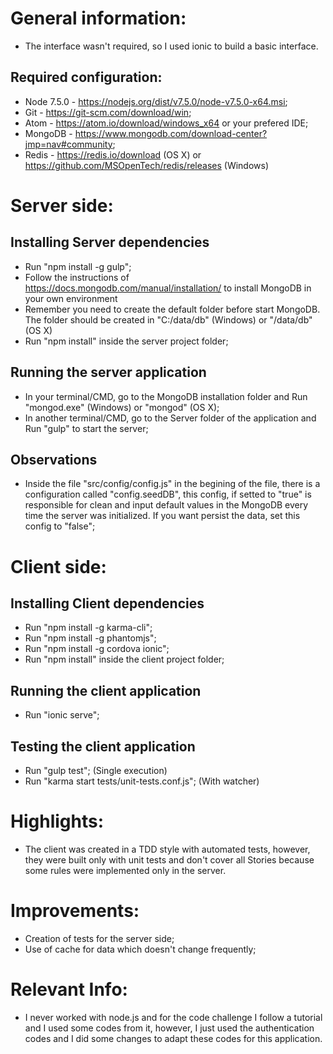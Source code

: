 # General information: #

* The interface wasn't required, so I used ionic to build a basic interface.

## Required configuration: ##

* Node 7.5.0 - https://nodejs.org/dist/v7.5.0/node-v7.5.0-x64.msi;
* Git - https://git-scm.com/download/win;
* Atom - https://atom.io/download/windows_x64 or your prefered IDE;
* MongoDB - https://www.mongodb.com/download-center?jmp=nav#community;
* Redis - https://redis.io/download (OS X) or https://github.com/MSOpenTech/redis/releases (Windows)

# Server side: #

## Installing Server dependencies ##

* Run "npm install -g gulp";
* Follow the instructions of https://docs.mongodb.com/manual/installation/ to install MongoDB in your own environment
* Remember you need to create the default folder before start MongoDB. The folder should be created in "C:/data/db" (Windows) or "/data/db" (OS X)
* Run "npm install" inside the server project folder;

## Running the server application ##

* In your terminal/CMD, go to the MongoDB installation folder and Run "mongod.exe" (Windows) or "mongod" (OS X);
* In another terminal/CMD, go to the Server folder of the application and Run "gulp" to start the server;

## Observations ##

* Inside the file "src/config/config.js" in the begining of the file, there is a configuration called "config.seedDB", this config, if setted to "true" is responsible for clean and input default values in the MongoDB every time the server was initialized. If you want persist the data, set this config to "false";


# Client side: #

## Installing Client dependencies ##

* Run "npm install -g karma-cli";
* Run "npm install -g phantomjs";
* Run "npm install -g cordova ionic";
* Run "npm install" inside the client project folder;

## Running the client application ##

* Run "ionic serve";

## Testing the client application ##

* Run "gulp test"; (Single execution)
* Run "karma start tests/unit-tests.conf.js"; (With watcher)

# Highlights: #

* The client was created in a TDD style with automated tests, however, they were built only with unit tests and don't cover all Stories because some rules were implemented only in the server.

# Improvements: #

* Creation of tests for the server side;
* Use of cache for data which doesn't change frequently;

# Relevant Info: #

* I never worked with node.js and for the code challenge I follow a tutorial and I used some codes from it, however, I just used the authentication codes and I did some changes to adapt these codes for this application.
